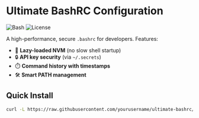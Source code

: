 # Ultimate BashRC Configuration

![Bash](https://img.shields.io/badge/Shell-Bash-4EAA25?logo=gnu-bash) 
![License](https://img.shields.io/badge/License-MIT-blue)

A high-performance, secure `.bashrc` for developers. Features:
- 🚀 **Lazy-loaded NVM** (no slow shell startup)
- 🔒 **API key security** (via `~/.secrets`)
- ⏱️ **Command history with timestamps**
- 🛠️ **Smart PATH management**

## Quick Install
```bash
curl -L https://raw.githubusercontent.com/yourusername/ultimate-bashrc/main/.bashrc > ~/.bashrc && source ~/.bashrc
